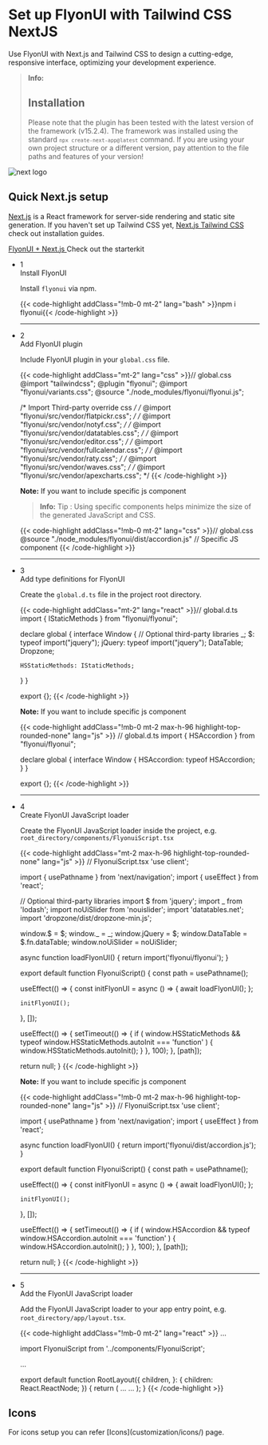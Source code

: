# Set up FlyonUI with Tailwind CSS NextJS

Use FlyonUI with Next.js and Tailwind CSS to design a cutting-edge, responsive interface, optimizing your development experience.

> **Info:** <h2 class="text-lg font-medium mb-1">Installation</h2>
> Please note that the plugin has been tested with the latest version of the framework (v15.2.4). The framework was installed using the standard <code>`npx create-next-app@latest`</code> command. If you are using your own project structure or a different version, pay attention to the file paths and features of your version!

<div>
  <div class="flex gap-2">
    <div><img src="https://cdn.flyonui.com/fy-assets/icons/nextjs-icon.png" alt="next logo" class="w-14 h-auto mt-2" /></div>
    <div>
      <h2 class="text-base-content mb-3 text-lg font-semibold mt-2">
        Quick
        <span class="text-accent">Next.js</span>
        setup
      </h2>
      <p><a href="https://nextjs.org/" class="link link-animated link-primary" target="_blank">Next.js</a> is a React framework for server-side rendering and static site generation. If you haven't set up Tailwind CSS yet, <a href="https://tailwindcss.com/docs/guides/nextjs" class="link link-animated link-primary" target="_blank">Next.js Tailwind CSS</a> check out installation guides.</p>
      <div class="tooltip">
        <a href="https://github.com/themeselection/flyonui-nextjs-integration" target="_blank" type="button" class="tooltip-toggle btn-sm btn btn-outline" aria-label="Tooltip">
          <span class="icon-[tabler--brand-github] size-4"></span>
          FlyonUI + Next.js
        </a>
        <span class="tooltip-content tooltip-shown:opacity-100 tooltip-shown:visible" role="tooltip">
          <span class="tooltip-body">Check out the starterkit</span>
        </span>
      </div>
    </div>
  </div>

<ul class="timeline timeline-snap-icon timeline-compact timeline-vertical w-full mb-12 ps-0">
  <!-- Installation -->
  <li class="mt-0 mb-0 ps-0">
    <div class="timeline-middle mb-2">
      <span class="text-base-content flex size-7 items-center justify-center rounded-full border border-base-content/20 font-semibold">
        1
      </span>
    </div>
    <div class="timeline-end mb-0 w-full rounded-lg p-4 m-0">
      <div class="text-base-content mb-3 font-semibold">Install FlyonUI</div>
      <p>
        Install
        <code>flyonui</code>
        via npm.
      </p>
      {{< code-highlight addClass="!mb-0 mt-2" lang="bash" >}}npm i flyonui{{< /code-highlight >}}
    </div>
    <hr class="rounded-none border-transparent !w-0.5" />
  </li>

  <!-- Configure FlyonUI JavaScript paths -->
  <li class="mt-0 mb-0 ps-0">
    <div class="timeline-middle mb-2">
      <span class="text-base-content flex size-7 items-center justify-center rounded-full border border-base-content/20 font-semibold">
        2
      </span>
    </div>
    <div class="timeline-end mb-0 w-full rounded-lg p-4 m-0">
      <div class="text-base-content mb-3 font-semibold">Add FlyonUI plugin</div>
      <p>
        Include FlyonUI plugin in your <code>global.css</code> file.
      </p>
      {{< code-highlight addClass="mt-2" lang="css" >}}// global.css
@import "tailwindcss";
@plugin "flyonui";
@import "flyonui/variants.css";
@source "./node_modules/flyonui/flyonui.js"; 

/* Import Third-party override css */
/* @import "flyonui/src/vendor/flatpickr.css"; */
/* @import "flyonui/src/vendor/notyf.css"; */
/* @import "flyonui/src/vendor/datatables.css"; */
/* @import "flyonui/src/vendor/editor.css"; */
/* @import "flyonui/src/vendor/fullcalendar.css"; */
/* @import "flyonui/src/vendor/raty.css"; */
/* @import "flyonui/src/vendor/waves.css"; */
/* @import "flyonui/src/vendor/apexcharts.css"; */
      {{< /code-highlight >}}
      <p><strong>Note:</strong> If you want to include specific js component </p>
> **Info:** <span class="font-semibold">Tip :</span> Using specific components helps minimize the size of the generated JavaScript and CSS.

{{< code-highlight addClass="!mb-0 mt-2" lang="css" >}}// global.css
@source "./node_modules/flyonui/dist/accordion.js" // Specific JS component
{{< /code-highlight >}}
  </div>
  <hr class="!w-0.5 rounded-none border-transparent" />
  </li>

  <!-- Add type definitions for FlyonUI -->
  <li class="mt-0 mb-0 ps-0">
    <div class="timeline-middle mb-2">
      <span class="text-base-content flex size-7 items-center justify-center rounded-full border border-base-content/20 font-semibold">
        3
      </span>
    </div>
    <div class="timeline-end mb-0 w-full rounded-lg p-4 m-0">
      <div class="text-base-content mb-3 font-semibold">Add type definitions for FlyonUI</div>
      <p>
        Create the <code>global.d.ts</code> file in the project root directory.
      </p>
      {{< code-highlight addClass="mt-2" lang="react" >}}// global.d.ts
import { IStaticMethods } from "flyonui/flyonui";

declare global {
  interface Window {
    // Optional third-party libraries
    _;
    $: typeof import("jquery");
    jQuery: typeof import("jquery");
    DataTable;
    Dropzone;

    HSStaticMethods: IStaticMethods;
  }
}

export {};
{{< /code-highlight >}}
<p><strong>Note:</strong> If you want to include specific js component </p>

{{< code-highlight addClass="!mb-0 mt-2 max-h-96 highlight-top-rounded-none" lang="js" >}}
// global.d.ts
import { HSAccordion } from "flyonui/flyonui";

declare global {
  interface Window {
    HSAccordion: typeof HSAccordion;
  }
}

export {};
{{< /code-highlight >}}
  </div>
  <hr class="!w-0.5 rounded-none border-transparent" />
  </li>

  <!-- Add the FlyonUI JavaScript -->
  <li class="mt-0 mb-0 ps-0">
    <div class="timeline-middle mb-2">
      <span class="text-base-content flex size-7 items-center justify-center rounded-full border border-base-content/20 font-semibold">
        4
      </span>
    </div>
    <div class="timeline-end mb-0 w-full rounded-lg p-4 m-0">
      <div class="text-base-content mb-3 font-semibold">Create FlyonUI JavaScript loader</div>
      <p>
       Create the FlyonUI JavaScript loader inside the project, e.g. <code>root_directory/components/FlyonuiScript.tsx</code>
      </p>
      {{< code-highlight addClass="mt-2 max-h-96 highlight-top-rounded-none" lang="js" >}}
// FlyonuiScript.tsx
'use client';

import { usePathname } from 'next/navigation';
import { useEffect } from 'react';

// Optional third-party libraries
import $ from 'jquery';
import _ from 'lodash';
import noUiSlider from 'nouislider';
import 'datatables.net';
import 'dropzone/dist/dropzone-min.js';

window.$ = $;
window._ = _;
window.jQuery = $;
window.DataTable = $.fn.dataTable;
window.noUiSlider = noUiSlider;

async function loadFlyonUI() {
  return import('flyonui/flyonui');
}

export default function FlyonuiScript() {
  const path = usePathname();

  useEffect(() => {
    const initFlyonUI = async () => {
      await loadFlyonUI();
    };

    initFlyonUI();
  }, []);

  useEffect(() => {
    setTimeout(() => {
      if (
        window.HSStaticMethods &&
        typeof window.HSStaticMethods.autoInit === 'function'
      ) {
        window.HSStaticMethods.autoInit();
      }
    }, 100);
  }, [path]);

  return null;
}
{{< /code-highlight >}}
<p><strong>Note:</strong> If you want to include specific js component </p>

{{< code-highlight addClass="!mb-0 mt-2 max-h-96 highlight-top-rounded-none" lang="js" >}}
// FlyonuiScript.tsx
'use client';

import { usePathname } from 'next/navigation';
import { useEffect } from 'react';


async function loadFlyonUI() {
  return import('flyonui/dist/accordion.js');
}

export default function FlyonuiScript() {
  const path = usePathname();

  useEffect(() => {
    const initFlyonUI = async () => {
      await loadFlyonUI();
    };

    initFlyonUI();
  }, []);

  useEffect(() => {
    setTimeout(() => {
      if (
        window.HSAccordion &&
        typeof window.HSAccordion.autoInit === 'function'
      ) {
        window.HSAccordion.autoInit();
      }
    }, 100);
  }, [path]);

  return null;
}
{{< /code-highlight >}}
  </div>
  <hr class="!w-0.5 rounded-none border-transparent" />
  </li>
  <li class="mt-0 mb-0 ps-0">
    <div class="timeline-middle mb-2">
      <span class="text-base-content flex size-7 items-center justify-center rounded-full border border-base-content/20 font-semibold">
        5
      </span>
    </div>
    <div class="timeline-end mb-0 w-full rounded-lg p-4 m-0">
      <div class="text-base-content mb-3 font-semibold">Add the FlyonUI JavaScript loader</div>
      <p>
        Add the FlyonUI JavaScript loader to your app entry point, e.g. <code>root_directory/app/layout.tsx</code>.
      </p>
{{< code-highlight addClass="!mb-0 mt-2" lang="react" >}}
...

import FlyonuiScript from '../components/FlyonuiScript';

...

export default function RootLayout({ children, }: { children: React.ReactNode; }) {
  return (
    <html>
      ...
      <body>
        ...
        <FlyonuiScript />
      </body>
    </html>
  );
}
{{< /code-highlight >}}

</div>
  </li>
</ul>

<h2 class="text-lg font-medium mb-1">Icons</h2>
For icons setup you can refer [Icons](customization/icons/) page.
